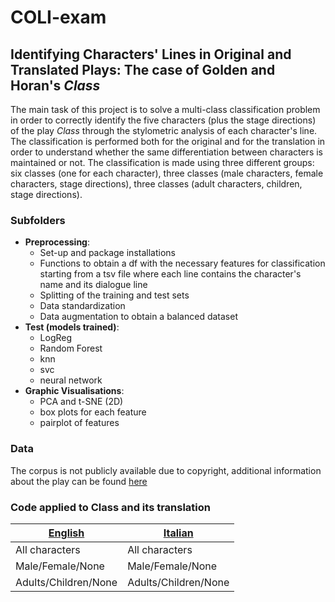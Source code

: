 # COLI-exam  
## Identifying Characters' Lines in Original and Translated Plays: The case of Golden and Horan's *Class*  

The main task of this project is to solve a multi-class classification problem in order to correctly identify the five characters (plus the stage directions) of the play *Class* through the stylometric analysis of each character's line. The classification is performed both for the original and for the translation in order to understand whether the same differentiation between characters is maintained or not. The classification is made using three different groups: six classes (one for each character), three classes (male characters, female characters, stage directions), three classes (adult characters, children, stage directions).

### Subfolders

* __Preprocessing__:
  * Set-up and package installations
  * Functions to obtain a df with the necessary features for classification starting from a tsv file where each line contains the character's name and its dialogue line
  * Splitting of the training and test sets
  * Data standardization
  * Data augmentation to obtain a balanced dataset
* __Test (models trained)__: 
  * LogReg
  * Random Forest
  * knn
  * svc
  * neural network
* __Graphic Visualisations__:
  * PCA and t-SNE (2D)
  * box plots for each feature
  * pairplot of features
  
### Data

The corpus is not publicly available due to copyright, additional information about the play can be found [here](https://www.nickhernbooks.co.uk/class)


### Code applied to Class and its translation

| [English](https://colab.research.google.com/drive/1Gd9Wec9k9CbpPfeQbj7OFNjCxrc48eCQ?usp=sharing) | [Italian](https://colab.research.google.com/drive/1WbrqXStHXht6PF1kvQktL21C-_WaWXZy?usp=sharing) |
|----|----|
|All characters|All characters|
|Male/Female/None|Male/Female/None|
|Adults/Children/None|Adults/Children/None|
